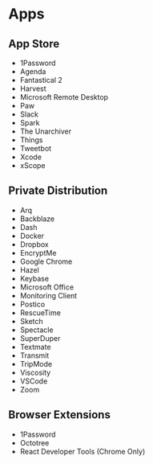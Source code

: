 # Apps

## App Store

- 1Password
- Agenda
- Fantastical 2
- Harvest
- Microsoft Remote Desktop
- Paw
- Slack
- Spark
- The Unarchiver
- Things
- Tweetbot
- Xcode
- xScope

## Private Distribution

- Arq
- Backblaze
- Dash
- Docker
- Dropbox
- EncryptMe
- Google Chrome
- Hazel
- Keybase
- Microsoft Office
- Monitoring Client
- Postico
- RescueTime
- Sketch
- Spectacle
- SuperDuper
- Textmate
- Transmit
- TripMode
- Viscosity
- VSCode
- Zoom

## Browser Extensions

- 1Password
- Octotree
- React Developer Tools (Chrome Only)
